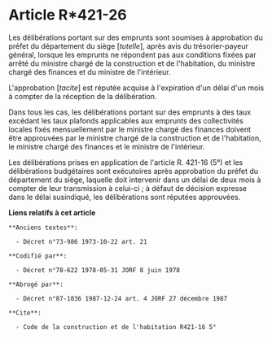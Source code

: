 # Article R*421-26

Les délibérations portant sur des emprunts sont soumises à approbation du préfet du département du siège [*tutelle*], après
avis du trésorier-payeur général, lorsque les emprunts ne répondent pas aux conditions fixées par arrêté du ministre chargé
de la construction et de l'habitation, du ministre chargé des finances et du ministre de l'intérieur.

L'approbation [*tacite*] est réputée acquise à l'expiration d'un délai d'un mois à compter de la réception de la
délibération.

Dans tous les cas, les délibérations portant sur des emprunts à des taux excédant les taux plafonds applicables aux emprunts
des collectivités locales fixés mensuellement par le ministre chargé des finances doivent être approuvées par le ministre
chargé de la construction et de l'habitation, le ministre chargé des finances et le ministre de l'intérieur.

Les délibérations prises en application de l'article R. 421-16 (5°) et les délibérations budgétaires sont exécutoires après
approbation du préfet du département du siège, laquelle doit intervenir dans un délai de deux mois à compter de leur
transmission à celui-ci ; à défaut de décision expresse dans le délai susindiqué, les délibérations sont réputées approuvées.

**Liens relatifs à cet article**

	**Anciens textes**:

	  - Décret n°73-986 1973-10-22 art. 21

	**Codifié par**:

	  - Décret n°78-622 1978-05-31 JORF 8 juin 1978

	**Abrogé par**:

	  - Décret n°87-1036 1987-12-24 art. 4 JORF 27 décembre 1987

	**Cite**:

	  - Code de la construction et de l'habitation R421-16 5°
